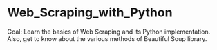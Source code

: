 # Web_Scraping_with_Python
Goal: Learn the basics of Web Scraping and its Python implementation. Also, get to know about the various methods of Beautiful Soup library.
